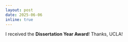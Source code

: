```yaml
---
layout: post
date: 2025-06-06
inline: true
---
```


I received the **Dissertation Year Award**! Thanks, UCLA!
